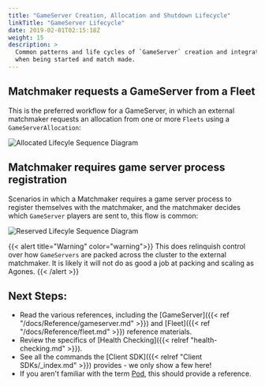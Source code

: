 ```yaml
---
title: "GameServer Creation, Allocation and Shutdown Lifecycle"
linkTitle: "GameServer Lifecycle"
date: 2019-02-01T02:15:18Z
weight: 15
description: >
  Common patterns and life cycles of `GameServer` creation and integration with the SDK, 
  when being started and match made.
---
```


## Matchmaker requests a GameServer from a Fleet

This is the preferred workflow for a GameServer, in which an external matchmaker requests an allocation from one or more
`Fleets` using a `GameServerAllocation`:

![Allocated Lifecyle Sequence Diagram](../../../diagrams/gameserver-lifecycle.puml.png)

## Matchmaker requires game server process registration

Scenarios in which a Matchmaker requires a game server process to register themselves with the matchmaker, and the
matchmaker decides which `GameServer` players are sent to, this flow is common:

![Reserved Lifecyle Sequence Diagram](../../../diagrams/gameserver-reserved.puml.png)

{{< alert title="Warning" color="warning">}}
This does relinquish control over how `GameServers` are packed across the cluster to the external matchmaker. It is likely
  it will not do as good a job at packing and scaling as Agones. 
{{< /alert >}}

## Next Steps:

- Read the various references, including the [GameServer]({{< ref "/docs/Reference/gameserver.md" >}}) and [Fleet]({{< ref "/docs/Reference/fleet.md" >}}) reference materials.
- Review the specifics of [Health Checking]({{< relref "health-checking.md" >}}).
- See all the commands the [Client SDK]({{< relref "Client SDKs/_index.md" >}}) provides - we only show a few here!
- If you aren't familiar with the term [Pod](https://kubernetes.io/docs/concepts/workloads/pods/pod/), this should provide a reference.